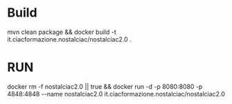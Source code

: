 # Build
mvn clean package && docker build -t it.ciacformazione.nostalciac/nostalciac2.0 .

# RUN

docker rm -f nostalciac2.0 || true && docker run -d -p 8080:8080 -p 4848:4848 --name nostalciac2.0 it.ciacformazione.nostalciac/nostalciac2.0 